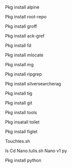 Pkg install alpine

Pkg install root-repo
 
Pkg install groff

Pkg install ack-gref

Pkg install fd
 
Pkg install mlocate

Pkg install mg

Pkg install ripgrep

Pkg install silversearcherag
 
Pkg install tig

Pkg install git
 
Pkg install tools

Pkg insatall toilet
 
Pkg install figlet

Touchtes.sh

Is
Cd
Nano.tulis.sh
Nano v1 py

Pkg install python
